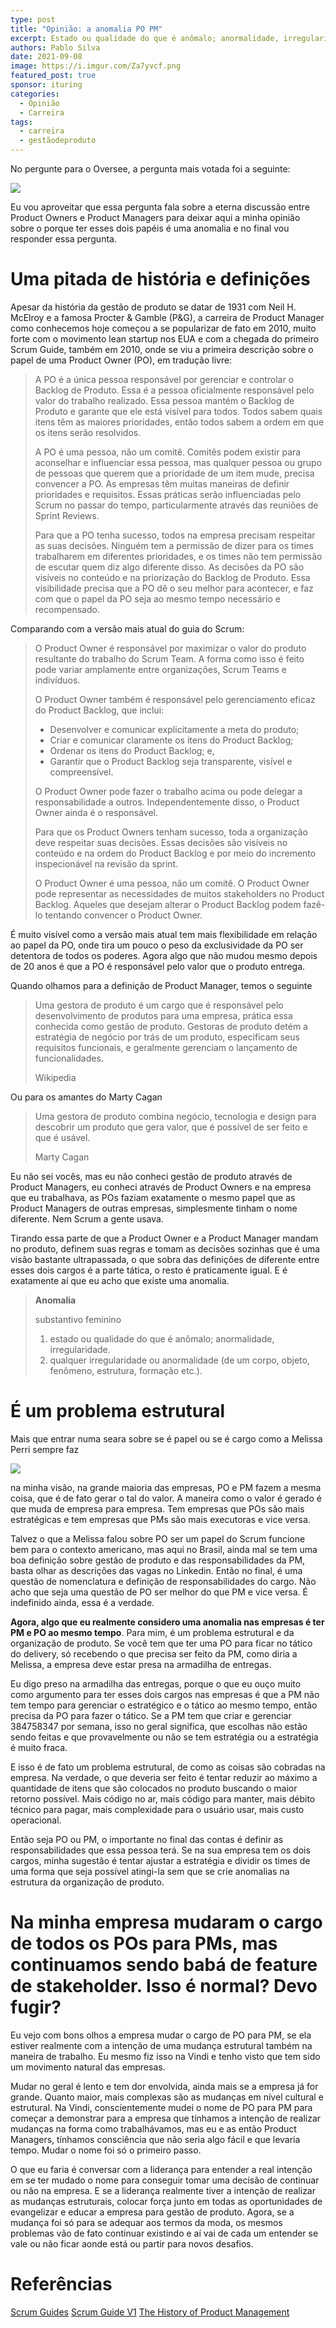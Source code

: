 ```yaml
---
type: post
title: "Opinião: a anomalia PO PM"
excerpt: Estado ou qualidade do que é anômalo; anormalidade, irregularidade
authors: Pablo Silva
date: 2021-09-08
image: https://i.imgur.com/Za7yvcf.png
featured_post: true
sponsor: ituring
categories:
  - Opinião
  - Carreira
tags:
  - carreira
  - gestãodeproduto
---
```

No pergunte para o Oversee, a pergunta mais votada foi a seguinte:

![](/images/posts/a-anomalia-po-pm-1.png)

Eu vou aproveitar que essa pergunta fala sobre a eterna discussão entre Product Owners e Product Managers para deixar aqui a minha opinião sobre o porque ter esses dois papéis é uma anomalia e no final vou responder essa pergunta.

# Uma pitada de história e definições

Apesar da história da gestão de produto se datar de 1931 com Neil H. McElroy e a famosa Procter & Gamble (P&G), a carreira de Product Manager como conhecemos hoje começou a se popularizar de fato em 2010, muito forte com o movimento lean startup nos EUA e com a chegada do primeiro Scrum Guide, também em 2010, onde se viu a primeira descrição sobre o papel de uma Product Owner (PO), em tradução livre:

>A PO é a única pessoa responsável por gerenciar e controlar o Backlog de Produto. Essa é a pessoa oficialmente responsável pelo valor do trabalho realizado. Essa pessoa mantém o Backlog de Produto e garante que ele está visível para todos. Todos sabem quais itens têm as maiores prioridades, então todos sabem a ordem em que os itens serão resolvidos.
>
>A PO é uma pessoa, não um comitê. Comitês podem existir para aconselhar e influenciar essa pessoa, mas qualquer pessoa ou grupo de pessoas que querem que a prioridade de um item mude, precisa convencer a PO. As empresas têm muitas maneiras de definir prioridades e requisitos. Essas práticas serão influenciadas pelo Scrum no passar do tempo, particularmente através das reuniões de Sprint Reviews.
>
>Para que a PO tenha sucesso, todos na empresa precisam respeitar as suas decisões. Ninguém tem a permissão de dizer para os times trabalharem em diferentes prioridades, e os times não tem permissão de escutar quem diz algo diferente disso. As decisões da PO são visíveis no conteúdo e na priorização do Backlog de Produto. Essa visibilidade precisa que a PO dê o seu melhor para acontecer, e faz com que o papel da PO seja ao mesmo tempo necessário e recompensado.

Comparando com a versão mais atual do guia do Scrum:

> O Product Owner é responsável por maximizar o valor do produto resultante do trabalho do Scrum Team. A forma como isso é feito pode variar amplamente entre organizações, Scrum Teams e indivíduos. 
>
> O Product Owner também é responsável pelo gerenciamento eficaz do Product Backlog, que inclui: 
>
> * Desenvolver e comunicar explicitamente a meta do produto; 
> * Criar e comunicar claramente os itens do Product Backlog; 
> * Ordenar os itens do Product Backlog; e, 
> * Garantir que o Product Backlog seja transparente, visível e compreensível. 
>
> O Product Owner pode fazer o trabalho acima ou pode delegar a responsabilidade a outros. Independentemente disso, o Product Owner ainda é o responsável. 
>
> Para que os Product Owners tenham sucesso, toda a organização deve respeitar suas decisões. Essas decisões são visíveis no conteúdo e na ordem do Product Backlog e por meio do incremento inspecionável na revisão da sprint.
>
>O Product Owner é uma pessoa, não um comitê. O Product Owner pode representar as necessidades de muitos stakeholders no Product Backlog. Aqueles que desejam alterar o Product Backlog podem fazê-lo tentando convencer o Product Owner.

É muito visível como a versão mais atual tem mais flexibilidade em relação ao papel da PO, onde tira um pouco o peso da exclusividade da PO ser detentora de todos os poderes. Agora algo que não mudou mesmo depois de 20 anos é que a PO é responsável pelo valor que o produto entrega.

Quando olhamos para a definição de Product Manager, temos o seguinte

>Uma gestora de produto é um cargo que é responsável pelo desenvolvimento de produtos para uma empresa, prática essa conhecida como gestão de produto. Gestoras de produto detém a estratégia de negócio por trás de um produto, especificam seus requisitos funcionais, e geralmente gerenciam o lançamento de funcionalidades. 
>
> Wikipedia 

Ou para os amantes do Marty Cagan
 
> Uma gestora de produto combina negócio, tecnologia e design para descobrir um produto que gera valor, que é possível de ser feito e que é usável.
> 
> Marty Cagan

Eu não sei vocês, mas eu não conheci gestão de produto através de Product Managers, eu conheci através de Product Owners e na empresa que eu trabalhava, as POs faziam exatamente o mesmo papel que as Product Managers de outras empresas, simplesmente tinham o nome diferente. Nem Scrum a gente usava.

Tirando essa parte de que a Product Owner e a Product Manager mandam no produto, definem suas regras e tomam as decisões sozinhas que é uma visão bastante ultrapassada, o que sobra das definições de diferente entre esses dois cargos é a parte tática, o resto é praticamente igual. E é exatamente aí que eu acho que existe uma anomalia.

> **Anomalia**
>
> substantivo feminino
> 
> 1. estado ou qualidade do que é anômalo; anormalidade, irregularidade.
> 2. qualquer irregularidade ou anormalidade (de um corpo, objeto, fenômeno, estrutura, formação etc.).

# É um problema estrutural

Mais que entrar numa seara sobre se é papel ou se é cargo como a Melissa Perri sempre faz

![](/images/posts/a-anomalia-po-pm-2.png)

na minha visão, na grande maioria das empresas, PO e PM fazem a mesma coisa, que é de fato gerar o tal do valor. A maneira como o valor é gerado é que muda de empresa para empresa. Tem empresas que POs são mais estratégicas e tem empresas que PMs são mais executoras e vice versa.

Talvez o que a Melissa falou sobre PO ser um papel do Scrum funcione bem para o contexto americano, mas aqui no Brasil, ainda mal se tem uma boa definição sobre gestão de produto e das responsabilidades da PM, basta olhar as descrições das vagas no Linkedin. Então no final, é uma questão de nomenclatura e definição de responsabilidades do cargo. Não acho que seja uma questão de PO ser melhor do que PM e vice versa. É indefinido ainda, essa é a verdade.

**Agora, algo que eu realmente considero uma anomalia nas empresas é ter PM e PO ao mesmo tempo**. Para mim, é um problema estrutural e da organização de produto. Se você tem que ter uma PO para ficar no tático do delivery, só recebendo o que precisa ser feito da PM, como diria a Melissa, a empresa deve estar presa na armadilha de entregas.

Eu digo preso na armadilha das entregas, porque o que eu ouço muito como argumento para ter esses dois cargos nas empresas é que a PM não tem tempo para gerenciar o estratégico e o tático ao mesmo tempo, então precisa da PO para fazer o tático. Se a PM tem que criar e gerenciar 384758347 por semana, isso no geral significa, que escolhas não estão sendo feitas e que provavelmente ou não se tem estratégia ou a estratégia é muito fraca.

E isso é de fato um problema estrutural, de como as coisas são cobradas na empresa. Na verdade, o que deveria ser feito é tentar reduzir ao máximo a quantidade de itens que são colocados no produto buscando o maior retorno possível. Mais código no ar, mais código para manter, mais débito técnico para pagar, mais complexidade para o usuário usar, mais custo operacional.

Então seja PO ou PM, o importante no final das contas é definir as responsabilidades que essa pessoa terá. Se na sua empresa tem os dois cargos, minha sugestão é tentar ajustar a estratégia e dividir os times de uma forma que seja possível atingi-la sem que se crie anomalias na estrutura da organização de produto.

# Na minha empresa mudaram o cargo de todos os POs para PMs, mas continuamos sendo babá de feature de stakeholder. Isso é normal? Devo fugir?

Eu vejo com bons olhos a empresa mudar o cargo de PO para PM, se ela estiver realmente com a intenção de uma mudança estrutural também na maneira de trabalho. Eu mesmo fiz isso na Vindi e tenho visto que tem sido um movimento natural das empresas.

Mudar no geral é lento e tem dor envolvida, ainda mais se a empresa já for grande. Quanto maior, mais complexas são as mudanças em nível cultural e estrutural. Na Vindi, conscientemente mudei o nome de PO para PM para começar a demonstrar para a empresa que tínhamos a intenção de realizar mudanças na forma como trabalhávamos, mas eu e as então Product Managers, tínhamos consciência que não seria algo fácil e que levaria tempo. Mudar o nome foi só o primeiro passo.

O que eu faria é conversar com a liderança para entender a real intenção em se ter mudado o nome para conseguir tomar uma decisão de continuar ou não na empresa. E se a liderança realmente tiver a intenção de realizar as mudanças estruturais, colocar força junto em todas as oportunidades de evangelizar e educar a empresa para gestão de produto. Agora, se a mudança foi só para se adequar aos termos da moda, os mesmos problemas vão de fato continuar existindo e aí vai de cada um entender se vale ou não ficar aonde está ou partir para novos desafios.

# Referências

[Scrum Guides](https://scrumguides.org/scrum-guide.html)
[Scrum Guide V1](https://res.cloudinary.com/mitchlacey/image/upload/v1589750495/Scrum_Guide_v1_Scrum_Alliance_qe0y2w.pdf)
[The History of Product Management](https://www.mindtheproduct.com/history-evolution-product-management/)